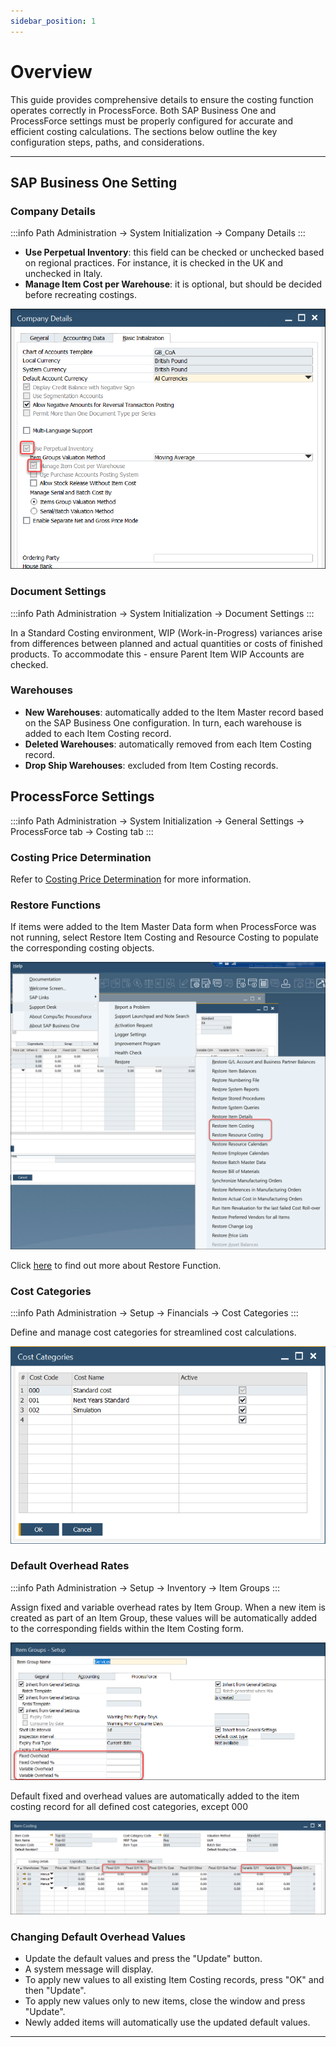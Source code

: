 ```yaml
---
sidebar_position: 1
---
```


# Overview

This guide provides comprehensive details to ensure the costing function operates correctly in ProcessForce. Both SAP Business One and ProcessForce settings must be properly configured for accurate and efficient costing calculations. The sections below outline the key configuration steps, paths, and considerations.

---

## SAP Business One Setting

### Company Details

:::info Path
    Administration → System Initialization → Company Details
:::

- **Use Perpetual Inventory**: this field can be checked or unchecked based on regional practices. For instance, it is checked in the UK and unchecked in Italy.
- **Manage Item Cost per Warehouse**: it is optional, but should be decided before recreating costings.

![company Details](./media/overview/company-details.png)

### Document Settings

:::info Path
    Administration → System Initialization → Document Settings
:::

In a Standard Costing environment, WIP (Work-in-Progress) variances arise from differences between planned and actual quantities or costs of finished products. To accommodate this - ensure Parent Item WIP Accounts are checked.

### Warehouses

- **New Warehouses**: automatically added to the Item Master record based on the SAP Business One configuration. In turn, each warehouse is added to each Item Costing record.
- **Deleted Warehouses**: automatically removed from each Item Costing record.
- **Drop Ship Warehouses**: excluded from Item Costing records.

## ProcessForce Settings

:::info Path
    Administration → System Initialization → General Settings → ProcessForce tab → Costing tab
:::

### Costing Price Determination

Refer to [Costing Price Determination](./costing-price-determination.md) for more information.

### Restore Functions

If items were added to the Item Master Data form when ProcessForce was not running, select Restore Item Costing and Resource Costing to populate the corresponding costing objects.

![Restore Functions](./media/overview/restore-costing.png)

Click [here](../../system-initialization/data-restore.md) to find out more about Restore Function.

### Cost Categories

:::info Path
    Administration → Setup → Financials → Cost Categories
:::

Define and manage cost categories for streamlined cost calculations.

![Cost Categories](./media/overview/cost-categories.png)

### Default Overhead Rates

:::info Path
    Administration → Setup → Inventory → Item Groups
:::

Assign fixed and variable overhead rates by Item Group. When a new item is created as part of an Item Group, these values will be automatically added to the corresponding fields within the Item Costing form.

![Overheads](./media/overview/overheads.png)

Default fixed and overhead values are automatically added to the item costing record for all defined cost categories, except 000

![Item Costing Overheads](./media/overview/item-costing-overheads.png)

### Changing Default Overhead Values

- Update the default values and press the "Update" button.
- A system message will display.
- To apply new values to all existing Item Costing records, press "OK" and then "Update".
- To apply new values only to new items, close the window and press "Update".
- Newly added items will automatically use the updated default values.

---
